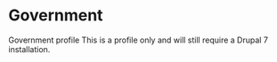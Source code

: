 # Government
Government profile 
This is a profile only and will still require a Drupal 7 installation. 

